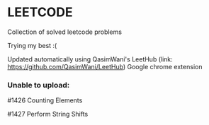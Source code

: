 # LEETCODE
Collection of solved leetcode problems

Trying my best :(

Updated automatically using QasimWani's LeetHub (link: https://github.com/QasimWani/LeetHub) Google chrome extension

### Unable to upload:

\#1426 Counting Elements

\#1427 Perform String Shifts
